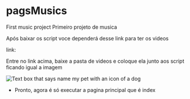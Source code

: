 # pagsMusics

 First music project
 Primeiro projeto de musica

Após baixar os script voce dependerá desse link para ter os videos 

link: 


Entre no link acima, baixe a pasta de videos e coloque ela junto aos script ficando igual a imagem

![Text box that says name my pet with an icon of a dog](https://user-images.githubusercontent.com/10623307/213887080-b2bc4645-7fdb-4dbd-ae42-efce00d0dc29.png)

- Pronto, agora é só executar a pagina principal que é index
